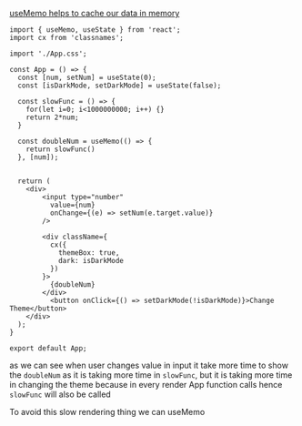 [useMemo helps to cache our data in memory](https://www.youtube.com/watch?v=THL1OPn72vo)

```
import { useMemo, useState } from 'react';
import cx from 'classnames';

import './App.css';

const App = () => {
  const [num, setNum] = useState(0);
  const [isDarkMode, setDarkMode] = useState(false);

  const slowFunc = () => {
    for(let i=0; i<1000000000; i++) {}
    return 2*num;
  }

  const doubleNum = useMemo(() => {
    return slowFunc()
  }, [num]);


  return (
    <div>
        <input type="number" 
          value={num}
          onChange={(e) => setNum(e.target.value)}
        />

        <div className={
          cx({
            themeBox: true,
            dark: isDarkMode
          })
        }>
          {doubleNum}
        </div>
          <button onClick={() => setDarkMode(!isDarkMode)}>Change Theme</button>
    </div>
  );
}

export default App;
```

as we can see when user changes value in input it take more time to show the `doubleNum` as it is taking more time in `slowFunc`, but it is taking more time in changing the theme because in every render App function calls hence `slowFunc` will also be called

To avoid this slow rendering thing we can useMemo